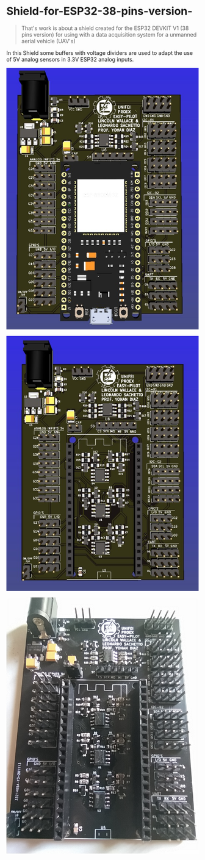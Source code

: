 # Shield-for-ESP32-38-pins-version-
> That's work is about a shield created for the ESP32 DEVKIT V1 (38 pins version) for using with a data acquisition system for a unmanned aerial vehicle (UAV's) 


In this Shield some buffers with voltage dividers are used to adapt the use of 5V analog sensors in 3.3V ESP32 analog inputs.

![3D board](3D_SHIELD_ESP32.jpg)

![3D board without ESP32](3D_SHIELD_WITHOUT_ESP32.jpg)

![Shield](SHIELD.jpg)
